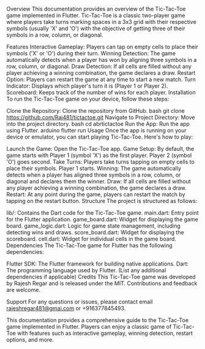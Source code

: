 Overview
This documentation provides an overview of the Tic-Tac-Toe game implemented in Flutter. 
Tic-Tac-Toe is a classic two-player game where players take turns marking spaces in a 3x3 grid 
with their respective symbols (usually 'X' and 'O') with the objective of getting three of 
their symbols in a row, column, or diagonal.

Features
Interactive Gameplay: Players can tap on empty cells to place their symbols ('X' or 'O') during their turn.
Winning Detection: The game automatically detects when a player has won by aligning three symbols in a row, column, or diagonal.
Draw Detection: If all cells are filled without any player achieving a winning combination, the game declares a draw.
Restart Option: Players can restart the game at any time to start a new match.
Turn Indicator: Displays which player's turn it is (Player 1 or Player 2).
Scoreboard: Keeps track of the number of wins for each player.
Installation
To run the Tic-Tac-Toe game on your device, follow these steps:

Clone the Repository: Clone the repository from GitHub.
bash
git clone https://github.com/Raj481/tictactoe.git
Navigate to Project Directory: Move into the project directory.
bash
cd abrtictactoe
Run the App: Run the app using Flutter.
arduino
flutter run
Usage
Once the app is running on your device or emulator, 
you can start playing Tic-Tac-Toe. Here's how to play:

Launch the Game: Open the Tic-Tac-Toe app.
Game Setup: By default, the game starts with Player 1 (symbol 'X') as the first player. Player 2 (symbol 'O') goes second.
Take Turns: Players take turns tapping on empty cells to place their symbols. Player 1 starts.
Winning: The game automatically detects when a player has aligned three symbols in a row, column, or diagonal and declares them the winner.
Draw: If all cells are filled without any player achieving a winning combination, the game declares a draw.
Restart: At any point during the game, players can restart the match by tapping on the restart button.
Structure
The project is structured as follows:

lib/: Contains the Dart code for the Tic-Tac-Toe game.
main.dart: Entry point for the Flutter application.
game_board.dart: Widget for displaying the game board.
game_logic.dart: Logic for game state management, including detecting wins and draws.
score_board.dart: Widget for displaying the scoreboard.
cell.dart: Widget for individual cells in the game board.
Dependencies
The Tic-Tac-Toe game for Flutter has the following dependencies:

Flutter SDK: The Flutter framework for building native applications.
Dart: The programming language used by Flutter.
(List any additional dependencies if applicable)
Credits
This Tic-Tac-Toe game was developed by Rajesh Regar and is released under the MIT. 
Contributions and feedback are welcome.

[//]: # (License)

[//]: # ([License information])

Support
For any questions or issues, please contact email rajeshregar481@gmai.com or +916377845493.

This documentation provides a comprehensive guide to the Tic-Tac-Toe game implemented in Flutter. 
Players can enjoy a classic game of Tic-Tac-Toe with features such as interactive gameplay, 
winning detection, restart options, and more.